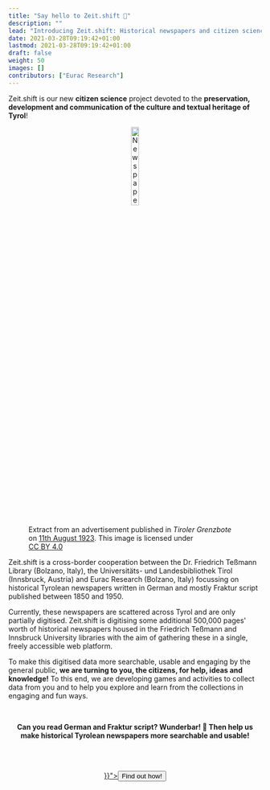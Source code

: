 ```yaml
---
title: "Say hello to Zeit.shift 👋"
description: ""
lead: "Introducing Zeit.shift: Historical newspapers and citizen science!"
date: 2021-03-28T09:19:42+01:00
lastmod: 2021-03-28T09:19:42+01:00
draft: false
weight: 50
images: []
contributors: ["Eurac Research"]
---
```


Zeit.shift is our new **citizen science** project devoted to the **preservation, development and communication of the culture and textual heritage of Tyrol**!


<figure>
  <center>
    <img src="/images/zs_profile_pic.png" width="20%" alt="Newspaper image" /><p style="font-size: 10pt" xmlns:cc="http://creativecommons.org/ns#" >
  </center>
  <figcaption>
    Extract from an advertisement published in <em>Tiroler Grenzbote</em> on <a href="https://digital.tessmann.it/tessmannDigital/digitisedJournalsArchive/page/journal/62987/1/11.08.1923/350654/7" target="_blank" title="Opens in new tab">11th August 1923</a>. This image is licensed under <a href="http://creativecommons.org/licenses/by/4.0/?ref=chooser-v1" target="_blank" rel="license noopener noreferrer" style="display:inline-block;">CC BY 4.0<img style="height:15px!important;margin-left:3px;vertical-align:text-bottom;" src="https://mirrors.creativecommons.org/presskit/icons/cc.svg?ref=chooser-v1"><img style="height:15px!important;margin-left:3px;vertical-align:text-bottom;" src="https://mirrors.creativecommons.org/presskit/icons/by.svg?ref=chooser-v1"></a>
  </figcation>
</figure>

Zeit.shift is a cross-border cooperation between the Dr. Friedrich Teßmann Library (Bolzano, Italy), the Universitäts- und Landesbibliothek Tirol (Innsbruck, Austria) and Eurac Research (Bolzano, Italy) focussing on historical Tyrolean newspapers written in German and mostly Fraktur script published between 1850 and 1950.

Currently, these newspapers are scattered across Tyrol and are only partially digitised. Zeit.shift is digitising some additional 500,000 pages' worth of historical newspapers housed in the Friedrich Teßmann and Innsbruck University libraries with the aim of gathering these in a single, freely accessible web platform.

To make this digitised data more searchable, usable and engaging by the general public, **we are turning to you, the citizens, for help, ideas and knowledge!** To this end, we are developing games and activities to collect data from you and to help you explore and learn from the collections in engaging and fun ways.

<br />
<p style="text-align: center"><strong>Can you read German and Fraktur script? Wunderbar! 🤩 Then help us make historical Tyrolean newspapers more searchable and usable!</strong></p><br /><br />


<p style="text-align: center"><a href="{{< ref "projects/zeitshift/citizen-science" >}}"><button type="button" class="btn btn-success">Find out how!</button></a></p>
